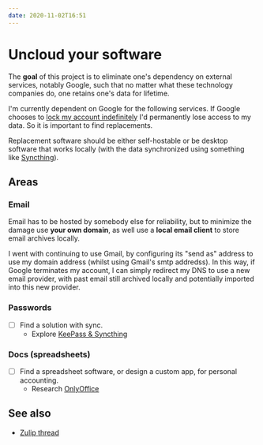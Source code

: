 ```yaml
---
date: 2020-11-02T16:51
---
```


# Uncloud your software

The **goal** of this project is to eliminate one's dependency on external services, notably Google, such that no matter what these technology companies do, one retains one's data for lifetime.

I'm currently dependent on Google for the following services. If Google chooses to [lock my account indefinitely](http://web.archive.org/web/20201102161748/https://www.businessinsider.com/google-users-locked-out-after-years-2020-10) I'd permanently lose access to my data. So it is important to find replacements.

Replacement software should be either self-hostable or be desktop software that works locally (with the data synchronized using something like [Syncthing](https://syncthing.net/)).

## Areas

### Email

Email has to be hosted by somebody else for reliability, but to minimize the damage use **your own domain**, as well use a **local email client** to store email archives locally. 

I went with continuing to use Gmail, by configuring its "send as" address to use my domain address (whilst using Gmail's smtp addredss). In this way, if Google terminates my account, I can simply redirect my DNS to use a new email provider, with past email still archived locally and potentially imported into this new provider.

### Passwords

- [ ] Find a solution with sync.
  - Explore [KeePass & Syncthing](https://dev.to/rusty_sys_dev/switching-to-keepass-and-syncthing-for-password-management-1klh)
  
### Docs (spreadsheets)

- [ ] Find a spreadsheet software, or design a custom app, for personal accounting.
  - Research [OnlyOffice](https://github.com/ONLYOFFICE/DesktopEditors)

## See also

- [Zulip thread](https://funprog.srid.ca/random/going-back-to-free-software.html)